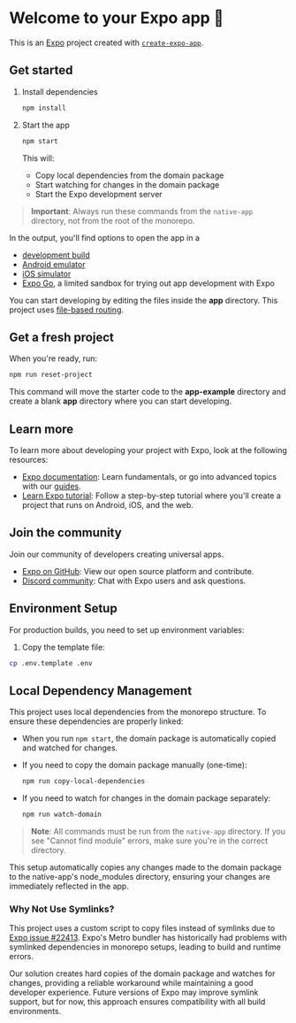 # Welcome to your Expo app 👋

This is an [Expo](https://expo.dev) project created with [`create-expo-app`](https://www.npmjs.com/package/create-expo-app).

## Get started

1. Install dependencies

   ```bash
   npm install
   ```

2. Start the app

   ```bash
   npm start
   ```

   This will:

   - Copy local dependencies from the domain package
   - Start watching for changes in the domain package
   - Start the Expo development server

> **Important**: Always run these commands from the `native-app` directory, not from the root of the monorepo.

In the output, you'll find options to open the app in a

- [development build](https://docs.expo.dev/develop/development-builds/introduction/)
- [Android emulator](https://docs.expo.dev/workflow/android-studio-emulator/)
- [iOS simulator](https://docs.expo.dev/workflow/ios-simulator/)
- [Expo Go](https://expo.dev/go), a limited sandbox for trying out app development with Expo

You can start developing by editing the files inside the **app** directory. This project uses [file-based routing](https://docs.expo.dev/router/introduction).

## Get a fresh project

When you're ready, run:

```bash
npm run reset-project
```

This command will move the starter code to the **app-example** directory and create a blank **app** directory where you can start developing.

## Learn more

To learn more about developing your project with Expo, look at the following resources:

- [Expo documentation](https://docs.expo.dev/): Learn fundamentals, or go into advanced topics with our [guides](https://docs.expo.dev/guides).
- [Learn Expo tutorial](https://docs.expo.dev/tutorial/introduction/): Follow a step-by-step tutorial where you'll create a project that runs on Android, iOS, and the web.

## Join the community

Join our community of developers creating universal apps.

- [Expo on GitHub](https://github.com/expo/expo): View our open source platform and contribute.
- [Discord community](https://chat.expo.dev): Chat with Expo users and ask questions.

## Environment Setup

For production builds, you need to set up environment variables:

1. Copy the template file:

```bash
cp .env.template .env
```

## Local Dependency Management

This project uses local dependencies from the monorepo structure. To ensure these dependencies are properly linked:

- When you run `npm start`, the domain package is automatically copied and watched for changes.

- If you need to copy the domain package manually (one-time):

  ```bash
  npm run copy-local-dependencies
  ```

- If you need to watch for changes in the domain package separately:

  ```bash
  npm run watch-domain
  ```

> **Note**: All commands must be run from the `native-app` directory. If you see "Cannot find module" errors, make sure you're in the correct directory.

This setup automatically copies any changes made to the domain package to the native-app's node_modules directory, ensuring your changes are immediately reflected in the app.

### Why Not Use Symlinks?

This project uses a custom script to copy files instead of symlinks due to [Expo issue #22413](https://github.com/expo/expo/issues/22413). Expo's Metro bundler has historically had problems with symlinked dependencies in monorepo setups, leading to build and runtime errors.

Our solution creates hard copies of the domain package and watches for changes, providing a reliable workaround while maintaining a good developer experience. Future versions of Expo may improve symlink support, but for now, this approach ensures compatibility with all build environments.
